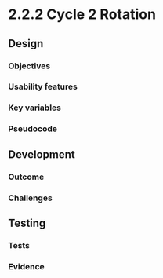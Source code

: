 # 2.2.2 Cycle 2 Rotation

## Design

### Objectives

### Usability features

### Key variables

### Pseudocode

## Development

### Outcome

### Challenges

## Testing

### Tests

### Evidence
